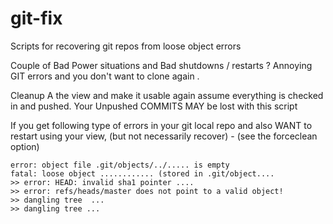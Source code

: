 # git-fix
Scripts for recovering git repos from loose object errors


Couple of Bad Power situations and Bad shutdowns / restarts ? 
Annoying GIT errors and you don't want to clone again . 

Cleanup A the view and make it usable again assume everything
is checked in and pushed. Your Unpushed COMMITS MAY be lost with
this script

If you get following type of errors in your git local repo and also 
WANT to restart using your view, (but not necessarily
recover) - (see the forceclean option)

```
error: object file .git/objects/../..... is empty
fatal: loose object ............ (stored in .git/object....
>> error: HEAD: invalid sha1 pointer ....
>> error: refs/heads/master does not point to a valid object!
>> dangling tree  ... 
>> dangling tree ...
```



